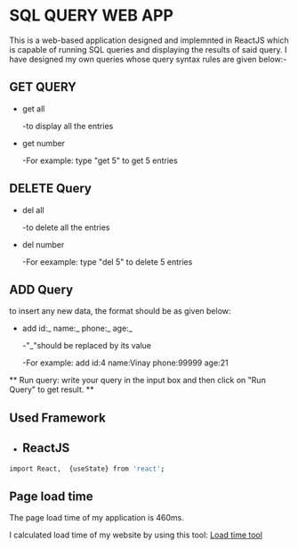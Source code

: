 
# SQL QUERY WEB APP

This is a web-based application designed and implemnted in ReactJS which is capable of running SQL queries and displaying the results of said query.
I have designed my own queries whose query syntax rules are given below:-

## GET QUERY

* get all

    -to display all the entries

* get number
  
    -For example: type "get 5" to get 5 entries

## DELETE Query
* del all

    -to delete all the entries

* del number

    -For eexample: type "del 5" to delete 5 entries

## ADD Query
to insert any new data, the format should be as given below:

* add id:_ name:_ phone:_ age:_

    -"_"should be replaced by its value

    -For example: add id:4 name:Vinay phone:99999 age:21

** Run query: write your query in the input box and then click on "Run Query" to get result. **


## Used Framework

- ReactJS
   -
```bash
import React,  {useState} from 'react';
```



## Page load time
  The page load time of my application is 460ms.

  I calculated load time of my website by using this tool:
  [Load time tool](https://tool.pingdom.com/#60410cfa03800000)

  
